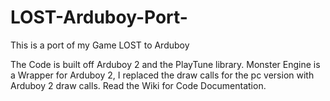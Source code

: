 # LOST-Arduboy-Port-
This is a port of my Game LOST to Arduboy

The Code is built off Arduboy 2 and the PlayTune library. Monster Engine is a Wrapper for Arduboy 2, I replaced the draw calls for the pc version 
with Arduboy 2 draw calls. Read the Wiki for Code Documentation.
